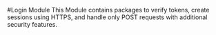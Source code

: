#Login Module
This Module contains packages to verify tokens, create sessions using HTTPS, and handle only POST requests with additional security features.
